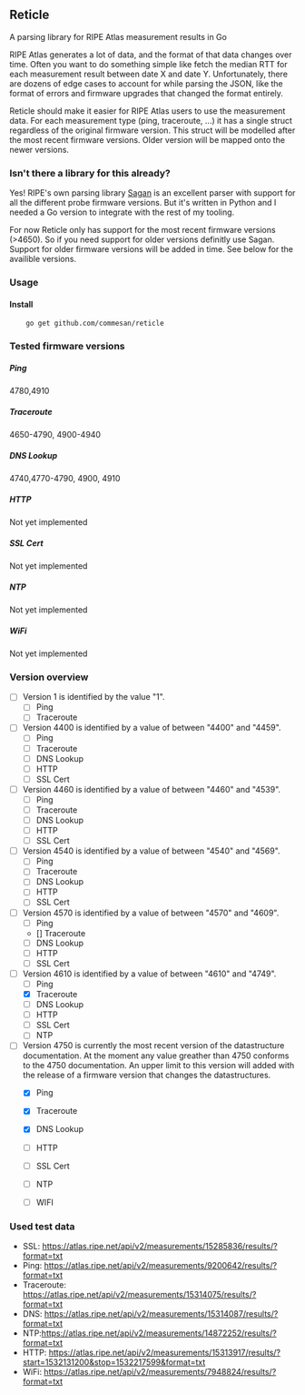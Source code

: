 ## Reticle
A parsing library for RIPE Atlas measurement results in Go

RIPE Atlas generates a lot of data, and the format of that data changes over time. Often you want to do something simple 
like fetch the median RTT for each measurement result between date X and date Y. Unfortunately, there are dozens of edge 
cases to account for while parsing the JSON, like the format of errors and firmware upgrades that changed the format 
entirely.

Reticle should make it easier for RIPE Atlas users to use the measurement data. For each measurement type 
(ping, traceroute, ...) it has a single struct regardless of the original firmware version. This struct will be modelled
after the most recent firmware versions. Older version will be mapped onto the newer versions. 

### Isn't there a library for this already?
Yes! RIPE's own parsing library [Sagan](https://github.com/RIPE-NCC/ripe.atlas.sagan) is an excellent parser with support 
for all the different probe firmware versions. But it's written in Python and I needed a Go version to integrate with the
rest of my tooling. 

For now Reticle only has support for the most recent firmware versions (>4650). So if you need support for older versions 
definitly use Sagan. Support for older firmware versions will be added in time. See below for the availible versions.    

### Usage

#### Install 
```
    go get github.com/commesan/reticle
```

### Tested firmware versions
##### Ping
4780,4910
##### Traceroute
4650-4790, 4900-4940
##### DNS Lookup
4740,4770-4790, 4900, 4910
##### HTTP
Not yet implemented
##### SSL Cert
Not yet implemented
##### NTP
Not yet implemented
##### WiFi
Not yet implemented


### Version overview
- [ ] Version 1 is identified by the value "1".
  - [ ] Ping
  - [ ] Traceroute
- [ ] Version 4400 is identified by a value of between "4400" and "4459".
  - [ ] Ping
  - [ ] Traceroute
  - [ ] DNS Lookup
  - [ ] HTTP
  - [ ] SSL Cert
- [ ] Version 4460 is identified by a value of between "4460" and "4539".
  - [ ] Ping
  - [ ] Traceroute
  - [ ] DNS Lookup
  - [ ] HTTP
  - [ ] SSL Cert
- [ ] Version 4540 is identified by a value of between "4540" and "4569".
  - [ ] Ping
  - [ ] Traceroute
  - [ ] DNS Lookup
  - [ ] HTTP
  - [ ] SSL Cert
- [ ] Version 4570 is identified by a value of between "4570" and "4609".
  - [ ] Ping
  - [] Traceroute
  - [ ] DNS Lookup
  - [ ] HTTP
  - [ ] SSL Cert
- [ ] Version 4610 is identified by a value of between "4610" and "4749".
  - [ ] Ping
  - [x] Traceroute
  - [ ] DNS Lookup
  - [ ] HTTP
  - [ ] SSL Cert
  - [ ] NTP
- [ ] Version 4750 is currently the most recent version of the datastructure documentation. At the moment any value greather than 4750 conforms to the 4750 documentation. An upper limit to this version will added with the release of a firmware version that changes the datastructures.
  - [x] Ping
  - [x] Traceroute
  - [x] DNS Lookup
  - [ ] HTTP
  - [ ] SSL Cert
  - [ ] NTP
  - [ ] WIFI


### Used test data
- SSL: https://atlas.ripe.net/api/v2/measurements/15285836/results/?format=txt
- Ping: https://atlas.ripe.net/api/v2/measurements/9200642/results/?format=txt
- Traceroute: https://atlas.ripe.net/api/v2/measurements/15314075/results/?format=txt
- DNS: https://atlas.ripe.net/api/v2/measurements/15314087/results/?format=txt
- NTP:https://atlas.ripe.net/api/v2/measurements/14872252/results/?format=txt
- HTTP: https://atlas.ripe.net/api/v2/measurements/15313917/results/?start=1532131200&stop=1532217599&format=txt
- WiFi: https://atlas.ripe.net/api/v2/measurements/7948824/results/?format=txt
